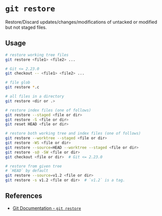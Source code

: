 # `git restore`

Restore/Discard updates/changes/modifications of untacked or modified but not staged files.

## Usage

```bash
# restore working tree files
git restore <file1> <file2> ...

# Git <= 2.23.0
git checkout -- <file1> <file2> ...

# file glob
git restore *.c

# all files in a directory
git restore <dir or .>

# restore index files (one of follows)
git restore --staged <file or dir>
git restore -S <file or dir>
git reset HEAD <file or dir>

# restore both working tree and index files (one of follows)
git restore --worktree --staged <file or dir>
git restore -WS <file or dir>
git restore --source=HEAD --worktree --staged <file or dir>
git restore -s@ -SW <file or dir>
git checkout <file or dir>  # Git <= 2.23.0

# restore from given tree
# `HEAD` by default
git restore --source=v1.2 <file or dir>
git restore -s v1.2 <file or dir>  # `v1.2` is a tag.
```

## References

- [Git Documentation - `git restore`](https://git-scm.com/docs/git-restore)
